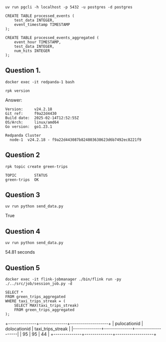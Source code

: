 ```{bash}
uv run pgcli -h localhost -p 5432 -u postgres -d postgres
```
```{sql}
CREATE TABLE processed_events (
    test_data INTEGER,
    event_timestamp TIMESTAMP
);

CREATE TABLE processed_events_aggregated (
    event_hour TIMESTAMP,
    test_data INTEGER,
    num_hits INTEGER
);
```
## Question 1.
```{bash}
docker exec -it redpanda-1 bash
```
```{bash}
rpk version
 ```
Answer:
```{bash}
Version:     v24.2.18
Git ref:     f9a22d4430
Build date:  2025-02-14T12:52:55Z
OS/Arch:     linux/amd64
Go version:  go1.23.1

Redpanda Cluster
  node-1  v24.2.18 - f9a22d443087b824803638623d6b7492ec8221f9
```
## Question 2
```{bash}
rpk topic create green-trips
```
```{bash}
TOPIC        STATUS
green-trips  OK
```

## Question 3
```{bash}
uv run python send_data.py
```
True

## Question 4
```{bash}
uv run python send_data.py
```
54.81 seconds

## Question 5
```{bash}
docker exec -it flink-jobmanager ./bin/flink run -py ./../src/job/session_job.py -d
```
```{sql}
SELECT *
FROM green_trips_aggregated
WHERE taxi_trips_streak = (
    SELECT MAX(taxi_trips_streak)
    FROM green_trips_aggregated
);
```
+--------------+--------------+-------------------+
| pulocationid | dolocationid | taxi_trips_streak |
|--------------+--------------+-------------------|
| 95           | 95           | 44                |
+--------------+--------------+-------------------+